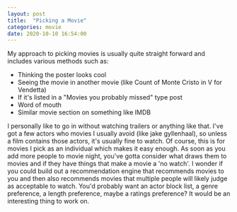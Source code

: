 ```yaml
---
layout: post
title:  "Picking a Movie"
categories: movie
date: 2020-10-10 16:54:00
---
```


My approach to picking movies is usually quite straight forward and includes various methods such as:
* Thinking the poster looks cool
* Seeing the movie in another movie (like Count of Monte Cristo in V for Vendetta)
* If it's listed in a "Movies you probably missed" type post
* Word of mouth 
* Similar movie section on something like IMDB 

I personally like to go in without watching trailers or anything like that. I've got a few actors who movies I usually avoid (like jake gyllenhaal), so unless a film contains those actors, it's usually fine to watch. Of course, this is for movies I pick as an individual which makes it easy enough. As soon as you add more people to movie night, you've gotta consider what draws them to movies and if they have things that make a movie a 'no watch'. I wonder if you could build out a recommendation engine that recommends movies to you and then also recommends movies that multiple people will likely judge as acceptable to watch. You'd probably want an actor block list, a genre preference, a length preference, maybe a ratings preference? It would be an interesting thing to work on.